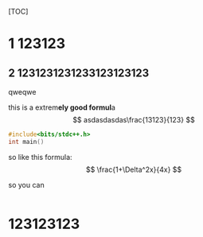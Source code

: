 [TOC]



# 1 123123

## 2 1231231231233123123123

qweqwe

this is a extrem**ely good formul**a 
$$
asdasdasdas\frac{13123}{123}
$$


```C++
#include<bits/stdc++.h>
int main()
```

so like this formula: 
$$
\frac{1+\Delta^2x}{4x}
$$


so you can

```
```









# 123123123

